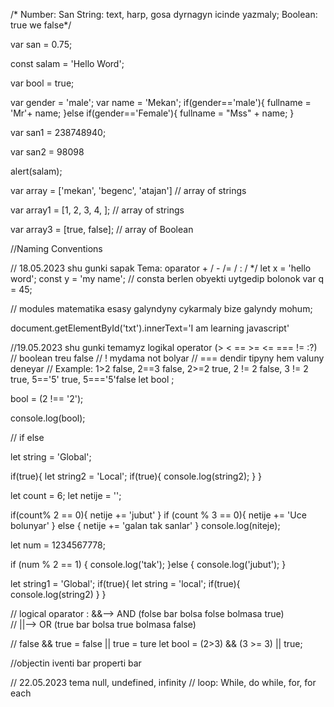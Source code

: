 /* Number: San 
String: text, harp, 
        gosa dyrnagyn 
        icinde yazmaly; 
Boolean: true we false*/


var san = 0.75;

const salam = 'Hello Word';

var bool = true;


var gender = 'male';
var name = 'Mekan';
if(gender=='male'){
    fullname = 'Mr'+ name;
}else if(gender=='Female'){
    fullname = "Mss" + name;
}

var san1 = 238748940;

var san2 = 98098


alert(salam);


var array = ['mekan', 'begenc', 'atajan']
// array of strings

var array1 = [1, 2, 3, 4, ];
// array of strings

var array3 = [true, false];
// array of Boolean

//Naming Conventions 




// 18.05.2023 shu gunki sapak Tema: oparator + / - /= / : / */
let x = 'hello word';
const y = 'my name';    // consta berlen obyekti uytgedip bolonok
var q = 45;



// modules matematika  esasy galyndyny cykarmaly bize galyndy mohum;

document.getElementById('txt').innerText='I am learning javascript'



//19.05.2023 shu gunki temamyz logikal operator (> < == >= <= === !=  :?)
// boolean treu false
// ! mydama not bolyar
// === dendir tipyny hem valuny deneyar
// Example: 1>2 false, 2==3 false, 2>=2 true, 2 != 2 false, 3 != 2 true, 5=='5' true, 5==='5'false
let bool ;

bool = (2 !== '2');

console.log(bool);

// if else 


let string = 'Global';

if(true){
   let string2 = 'Local';
   if(true){
    console.log(string2);
   }
}

let count = 6;
let netije = '';

if(count% 2 == 0){
   netije += 'jubut'
}
if (count % 3 == 0){
   netije += 'Uce bolunyar'
} else {
    netije += 'galan tak sanlar'
}
console.log(niteje);


let num = 1234567778;

if (num % 2 == 1) {
    console.log('tak');
}else {
    console.log('jubut');
}

let string1 = 'Global';
if(true){
    let string = 'local';
    if(true){
        console.log(string2)
    }
}

// logical oparator : &&--> AND (folse bar bolsa folse bolmasa true)   
//                     ||--> OR (true bar bolsa true bolmasa false)


//         false &&   true   =  false || true = ture
let bool = (2>3) && (3 >= 3)            || true;


//objectin iventi bar properti bar 

// 22.05.2023 tema null,  undefined, infinity
// loop: While, do while, for, for each
